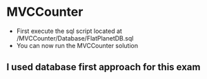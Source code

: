 # MVCCounter

* First execute the sql script located at /MVCCounter/Database/FlatPlanetDB.sql
* You can now run the MVCCounter solution

## I used database first approach for this exam
